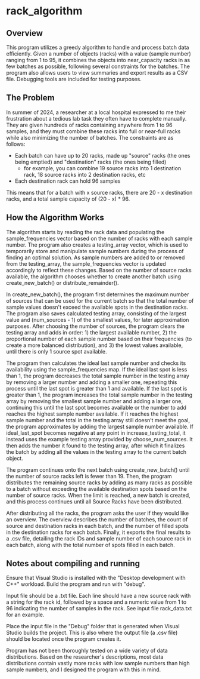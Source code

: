 # rack_algorithm

## Overview

This program utilizes a greedy algorithm to handle and process batch data efficiently. Given a number of objects (racks) with a value (sample number) ranging from 1 to 95, it combines the objects into near_capacity racks in as few batches as possible, following several constraints for the batches. The program also allows users to view summaries and export results as a CSV file. Debugging tools are included for testing purposes.

## The Problem

In summer of 2024, a researcher at a local hospital expressed to me their frustration about a tedious lab task they often have to complete manually. They are given hundreds of racks containing anywhere from 1 to 96 samples, and they must combine these racks into full or near-full racks while also minimizing the number of batches. The constraints are as follows:
- Each batch can have up to 20 racks, made up "source" racks (the ones being emptied) and "destination" racks (the ones being filled)
    - for example, you can combine 19 source racks into 1 destination rack, 18 source racks into 2 destination racks, etc
- Each destination rack can hold 96 samples

This means that for a batch with x source racks, there are 20 - x destination racks, and a total sample capacity of (20 - x) * 96.

## How the Algorithm Works

The algorithm starts by reading the rack data and populating the sample_frequencies vector based on the number of racks with each sample number. The program also creates a testing_array vector, which is used to temporarily store and manipulate sample numbers during the process of finding an optimal solution. As sample numbers are added to or removed from the testing_array, the sample_frequencies vector is updated accordingly to reflect these changes. Based on the number of source racks available, the algorithm chooses whether to create another batch using create_new_batch() or distribute_remainder(). 

In create_new_batch(), the program first determines the maximum number of sources that can be used for the current batch so that the total number of sample values doesn't exceed the available spots in the destination racks. The program also saves calculated testing array, consisting of the largest value and (num_sources - 1) of the smallest values, for later approximation purposes. After choosing the number of sources, the program clears the testing array and adds in order: 1) the largest available number, 2) the proportional number of each sample number based on their frequencies (to create a more balanced distribution), and 3) the lowest values available, until there is only 1 source spot available.

The program then calculates the ideal last sample number and checks its availability using the sample_frequencies map. If the ideal last spot is less than 1, the program decreases the total sample number in the testing array by removing a larger number and adding a smaller one, repeating this process until the last spot is greater than 1 and available. If the last spot is greater than 1, the program increases the total sample number in the testing array by removing the smallest sample number and adding a larger one, continuing this until the last spot becomes available or the number to add reaches the highest sample number available. If it reaches the highest sample number and the total in the testing array still doesn’t meet the goal, the program approximates by adding the largest sample number available. If ideal_last_spot becomes negative at any point in increase_testing_total, it instead uses the example testing array provided by choose_num_sources. It then adds the number it found to the testing array, after which it finalizes the batch by adding all the values in the testing array to the current batch object.  

The program continues onto the next batch using create_new_batch() until the number of source racks left is fewer than 19. Then, the program distributes the remaining source racks by adding as many racks as possible to a batch without exceeding the available destination spots based on the number of source racks. When the limit is reached, a new batch is created, and this process continues until all Source Racks have been distributed.

After distributing all the racks, the program asks the user if they would like an overview. The overview describes the number of batches, the count of source and destination racks in each batch, and the number of filled spots in the destination racks for each batch. Finally, it exports the final results to a .csv file, detailing the rack IDs and sample number of each source rack in each batch, along with the total number of spots filled in each batch.

## Notes about compiling and running
Ensure that Visual Studio is installed with the "Desktop development with C++" workload. Build the program and run with "debug".

Input file should be a .txt file. Each line should have a new source rack with a string for the rack id, followed by a space and a numeric value from 1 to 96 indicating the number of samples in the rack. See input file rack_data.txt for an example.

Place the input file in the "Debug" folder that is generated when Visual Studio builds the project. This is also where the output file (a .csv file) should be located once the program creates it.

Program has not been thoroughly tested on a wide variety of data distributions. Based on the researcher's descriptions, most data distributions contain vastly more racks with low sample numbers than high sample numbers, and I designed the program with this in mind.
